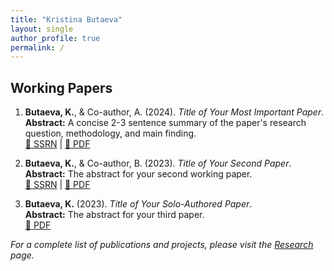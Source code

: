 ```yaml
---
title: "Kristina Butaeva"
layout: single
author_profile: true
permalink: /
---
```


## Working Papers

1.  **Butaeva, K.**, & Co-author, A. (2024). *Title of Your Most Important Paper*.  
    **Abstract:** A concise 2-3 sentence summary of the paper's research question, methodology, and main finding.  
    [🔗 SSRN](https://papers.ssrn.com/sol3/papers.cfm?abstract_id=12345) | [📄 PDF](/assets/papers/paper1.pdf)

2.  **Butaeva, K.**, & Co-author, B. (2023). *Title of Your Second Paper*.  
    **Abstract:** The abstract for your second working paper.  
    [🔗 SSRN](https://papers.ssrn.com/sol3/papers.cfm?abstract_id=67890) | [📄 PDF](/assets/papers/paper2.pdf)

3.  **Butaeva, K.** (2023). *Title of Your Solo-Authored Paper*.  
    **Abstract:** The abstract for your third paper.  
    [📄 PDF](/assets/papers/paper3.pdf)

*For a complete list of publications and projects, please visit the [Research](/research/) page.*
